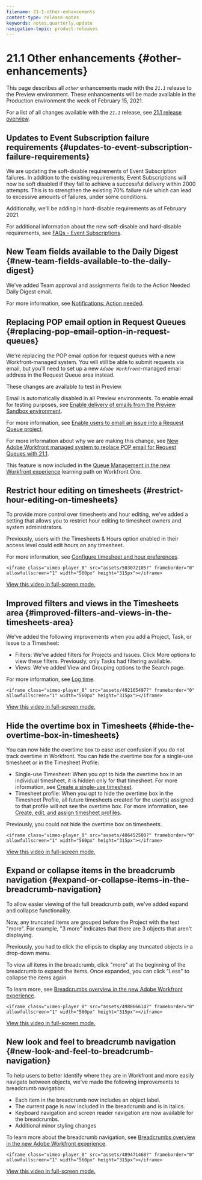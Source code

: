 ```yaml
---
filename: 21-1-other-enhancements
content-type: release-notes
keywords: notes,quarterly,update
navigation-topic: product-releases
---
```




# 21.1 Other enhancements {#other-enhancements}

This page describes all *`other`* enhancements made with the *`21.1`* release to the Preview environment. These enhancements will be made available in the Production environment the week of February 15, 2021.


For a list of all changes available with the *`21.1`* release, see [21.1 release overview](21-1-release-overview.md).


## Updates to Event Subscription failure requirements {#updates-to-event-subscription-failure-requirements}

We are updating the soft-disable requirements of Event Subscription failures. In addition to the existing requirements, Event Subscriptions will now be soft disabled if they fail to achieve a successful delivery within 2000 attempts. This is to strengthen the existing 70% failure rule which can lead to excessive amounts of failures, under some conditions.


Additionally, we'll be adding in hard-disable requirements as of February 2021.


For additional information about the new soft-disable and hard-disable requirements, see [FAQs - Event Subscriptions](event-subs-faq.md).


## New Team fields available to the Daily Digest {#new-team-fields-available-to-the-daily-digest}

We've added Team approval and assignments fields to the Action Needed Daily Digest email.


For more information, see [Notifications: Action needed](notifications-action-needed.md).


## Replacing POP email option in Request Queues {#replacing-pop-email-option-in-request-queues}

We're replacing the POP email option for request queues with a new Workfront-managed system. You will still be able to submit requests via email, but you'll need to set up a new *`Adobe Workfront`*-managed email address in the Request Queue area instead. 


These changes are available to test in Preview.


Email is automatically disabled in all Preview environments. To enable email for testing purposes, see [Enable delivery of emails from the Preview Sandbox environment](enable-delivery-emails-from-preview-sandbox-environment.md).


For more information, see [Enable users to email an issue into a Request Queue project](enable-email-issues-into-projects.md).


For more information about why we are making this change, see [New Adobe Workfront managed system to replace POP email for Request Queues with 21.1](pop-removal-request-queue.md).


This feature is now included in the [Queue Management in the new Workfront experience](https://one.workfront.com/s/learningpath4/queue-management-MCYCJRWK36QZBP7PGMNDMSPRN3LE) learning path on Workfront One.


## Restrict hour editing on timesheets {#restrict-hour-editing-on-timesheets}

To provide more control over timesheets and hour editing, we've added a setting that allows you to restrict hour editing to timesheet owners and system administrators.


Previously, users with the Timesheets & Hours option enabled in their access level could edit hours on any timesheet.


For more information, see [Configure timesheet and hour preferences](timesheet-and-hour-preferences.md).


`<iframe class="vimeo-player_0" src="assets/503072105?" frameborder="0" allowfullscreen="1" width="560px" height="315px"></iframe>` 


[View this video in full-screen mode.](https://vimeo.com/503072105/3693d605ae) 


## Improved filters and views in the Timesheets area {#improved-filters-and-views-in-the-timesheets-area}

We've added the following improvements when you add a Project, Task, or Issue to a Timesheet:



*  Filters: We've added filters for Projects and Issues. Click More options to view these filters. Previously, only Tasks had filtering available.
*  Views: We've added View and Grouping options to the Search page.


For more information, see [Log time](log-time.md).


`<iframe class="vimeo-player_0" src="assets/492165497?" frameborder="0" allowfullscreen="1" width="560px" height="315px"></iframe>` 


[View this video in full-screen mode.](https://vimeo.com/492165497/788e290e2f) 


## Hide the overtime box in Timesheets {#hide-the-overtime-box-in-timesheets}

You can now hide the overtime box to ease user confusion if you do not track overtime in Workfront. You can hide the overtime box for a single-use timesheet or in the Timesheet Profile:



*  Single-use Timesheet: When you opt to hide the overtime box in an individual timesheet, it is hidden only for that timesheet. For more information, see [Create a single-use timesheet](create-tmshts.md).
*  Timesheet profile: When you opt to hide the overtime box in the Timesheet Profile, all future timesheets created for the user(s) assigned to that profile will not see the overtime box. For more information, see [Create, edit, and assign timesheet profiles](create-timesheet-profiles.md).


Previously, you could not hide the overtime box on timesheets.


`<iframe class="vimeo-player_0" src="assets/486452500?" frameborder="0" allowfullscreen="1" width="560px" height="315px"></iframe>` 


[View this video in full-screen mode.](https://vimeo.com/486452500/3a26bb615b) 


## Expand or collapse items in the breadcrumb navigation {#expand-or-collapse-items-in-the-breadcrumb-navigation}

To allow easier viewing of the full breadcrumb path, we've added expand and collapse functionality.


Now, any truncated items are grouped before the Project with the text "more". For example, "3 more" indicates that there are 3 objects that aren't displaying.


Previously, you had to click the ellipsis to display any truncated objects in a drop-down menu.


To view all items in the breadcrumb, click "more" at the beginning of the breadcrumb to expand the items. Once expanded, you can click "Less" to collapse the items again.


To learn more, see [Breadcrumbs overview in the new Adobe Workfront experience](breadcrumb-overview.md).


`<iframe class="vimeo-player_0" src="assets/498066614?" frameborder="0" allowfullscreen="1" width="560px" height="315px"></iframe>` 


[View this video in full-screen mode.](https://vimeo.com/498066614/099bb49d44) 


## New look and feel to breadcrumb navigation {#new-look-and-feel-to-breadcrumb-navigation}

To help users to better identify where they are in Workfront and more easily navigate between objects, we've made the following improvements to breadcrumb navigation:



*  Each item in the breadcrumb now includes an object label.
*  The current page is now included in the breadcrumb and is in italics.
*  Keyboard navigation and screen reader navigation are now available for the breadcrumbs.
*  Additional minor styling changes


To learn more about the breadcrumb navigation, see [Breadcrumbs overview in the new Adobe Workfront experience](breadcrumb-overview.md).


`<iframe class="vimeo-player_0" src="assets/489471468?" frameborder="0" allowfullscreen="1" width="560px" height="315px"></iframe>` 


[View this video in full-screen mode.](https://vimeo.com/489471468/f4d97efe6a) 
